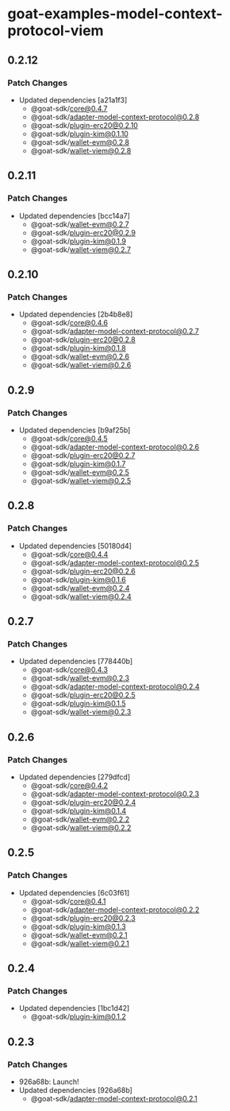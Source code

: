 # goat-examples-model-context-protocol-viem

## 0.2.12

### Patch Changes

- Updated dependencies [a21a1f3]
  - @goat-sdk/core@0.4.7
  - @goat-sdk/adapter-model-context-protocol@0.2.8
  - @goat-sdk/plugin-erc20@0.2.10
  - @goat-sdk/plugin-kim@0.1.10
  - @goat-sdk/wallet-evm@0.2.8
  - @goat-sdk/wallet-viem@0.2.8

## 0.2.11

### Patch Changes

- Updated dependencies [bcc14a7]
  - @goat-sdk/wallet-evm@0.2.7
  - @goat-sdk/plugin-erc20@0.2.9
  - @goat-sdk/plugin-kim@0.1.9
  - @goat-sdk/wallet-viem@0.2.7

## 0.2.10

### Patch Changes

- Updated dependencies [2b4b8e8]
  - @goat-sdk/core@0.4.6
  - @goat-sdk/adapter-model-context-protocol@0.2.7
  - @goat-sdk/plugin-erc20@0.2.8
  - @goat-sdk/plugin-kim@0.1.8
  - @goat-sdk/wallet-evm@0.2.6
  - @goat-sdk/wallet-viem@0.2.6

## 0.2.9

### Patch Changes

- Updated dependencies [b9af25b]
  - @goat-sdk/core@0.4.5
  - @goat-sdk/adapter-model-context-protocol@0.2.6
  - @goat-sdk/plugin-erc20@0.2.7
  - @goat-sdk/plugin-kim@0.1.7
  - @goat-sdk/wallet-evm@0.2.5
  - @goat-sdk/wallet-viem@0.2.5

## 0.2.8

### Patch Changes

- Updated dependencies [50180d4]
  - @goat-sdk/core@0.4.4
  - @goat-sdk/adapter-model-context-protocol@0.2.5
  - @goat-sdk/plugin-erc20@0.2.6
  - @goat-sdk/plugin-kim@0.1.6
  - @goat-sdk/wallet-evm@0.2.4
  - @goat-sdk/wallet-viem@0.2.4

## 0.2.7

### Patch Changes

- Updated dependencies [778440b]
  - @goat-sdk/core@0.4.3
  - @goat-sdk/wallet-evm@0.2.3
  - @goat-sdk/adapter-model-context-protocol@0.2.4
  - @goat-sdk/plugin-erc20@0.2.5
  - @goat-sdk/plugin-kim@0.1.5
  - @goat-sdk/wallet-viem@0.2.3

## 0.2.6

### Patch Changes

- Updated dependencies [279dfcd]
  - @goat-sdk/core@0.4.2
  - @goat-sdk/adapter-model-context-protocol@0.2.3
  - @goat-sdk/plugin-erc20@0.2.4
  - @goat-sdk/plugin-kim@0.1.4
  - @goat-sdk/wallet-evm@0.2.2
  - @goat-sdk/wallet-viem@0.2.2

## 0.2.5

### Patch Changes

- Updated dependencies [6c03f61]
  - @goat-sdk/core@0.4.1
  - @goat-sdk/adapter-model-context-protocol@0.2.2
  - @goat-sdk/plugin-erc20@0.2.3
  - @goat-sdk/plugin-kim@0.1.3
  - @goat-sdk/wallet-evm@0.2.1
  - @goat-sdk/wallet-viem@0.2.1

## 0.2.4

### Patch Changes

- Updated dependencies [1bc1d42]
  - @goat-sdk/plugin-kim@0.1.2

## 0.2.3

### Patch Changes

- 926a68b: Launch!
- Updated dependencies [926a68b]
  - @goat-sdk/adapter-model-context-protocol@0.2.1
